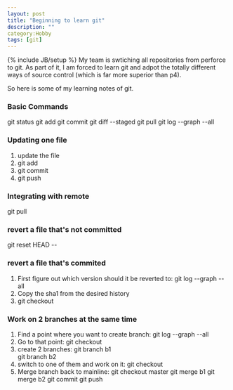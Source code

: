 ```yaml
---
layout: post
title: "Beginning to learn git"
description: ""
category:Hobby
tags: [git]
---
```

{% include JB/setup %}
My team is swtiching all repositories from perforce to git. As part of it, I am forced to learn git and adpot the totally different ways of source control (which is far more superior than p4).

So here is some of my learning notes of git.

### Basic Commands
git status
git add <filename>
git commit 
git diff --staged
git pull
git log --graph --all

### Updating one file
1. update the file
2. git add <file>
3. git commit
4. git push

### Integrating with remote
git pull

### revert a file that's not committed
git reset HEAD -- <filename>

### revert a file that's commited
1. First figure out which version should it be reverted to: git log --graph --all
2. Copy the sha1 from the desired history
3. git checkout <sha1> <filename>

### Work on 2 branches at the same time
1. Find a point where you want to create branch: git log --graph --all
2. Go to that point: git checkout <sha1>
3. create 2 branches: 
	git branch b1    
	git branch b2
4. switch to one of them and work on it: git checkout <branchname>
5. Merge branch back to mainline:
	git checkout master
	git merge b1
	git merge b2
	git commit
	git push
	

